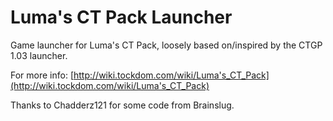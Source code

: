 # Luma's CT Pack Launcher
Game launcher for Luma's CT Pack, loosely based on/inspired by the CTGP 1.03 launcher.

For more info: [http://wiki.tockdom.com/wiki/Luma's_CT_Pack](http://wiki.tockdom.com/wiki/Luma's_CT_Pack)

Thanks to Chadderz121 for some code from Brainslug.